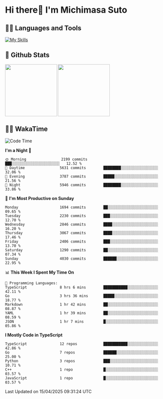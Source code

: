 # Hi there👋 I'm Michimasa Suto

## 🧑‍💻 Languages and Tools
[![My Skills](https://skillicons.dev/icons?i=ts,nextjs,react,vue,python,go,aws,docker,nodejs,redux,solidity,firebase,gcp,js,bootstrap,tailwind,materialui,html,css,wordpress,xd,figma,raspberrypi,arduino)](https://skillicons.dev)

<!--
**Suto-Michimasa/Suto-Michimasa** is a ✨ _special_ ✨ repository because its `README.md` (this file) appears on your GitHub profile.

Here are some ideas to get you started:

- 🔭 I’m currently working on ...
- 🌱 I’m currently learning ...
- 👯 I’m looking to collaborate on ...
- 🤔 I’m looking for help with ...
- 💬 Ask me about ...
- 📫 How to reach me: ...
- 😄 Pronouns: ...
- ⚡ Fun fact: ...
-->
## 💎 Github Stats

<div>
  <img height="170" align="left" src="https://github-readme-stats.vercel.app/api?username=Suto-michimasa&count_private=true&show_icons=true&theme=dark" />
  <img height="170" src="https://github-readme-stats.vercel.app/api/top-langs/?username=Suto-michimasa&langs_count=8&layout=compact&theme=dark" />
</div>

<!-- ## 🏆 GitHub Profile Trophy

<img width="800" src="https://github-profile-trophy.vercel.app/?username=Suto-michimasa&theme=onedark&no-frame=true"/>
 -->

## 🧑‍💻 WakaTime
<!--START_SECTION:waka-->
![Code Time](http://img.shields.io/badge/Code%20Time-667%20hrs%2059%20mins-blue)

**I'm a Night 🦉** 

```text
🌞 Morning                2199 commits        ███░░░░░░░░░░░░░░░░░░░░░░   12.52 % 
🌆 Daytime                5631 commits        ████████░░░░░░░░░░░░░░░░░   32.06 % 
🌃 Evening                3787 commits        █████░░░░░░░░░░░░░░░░░░░░   21.56 % 
🌙 Night                  5946 commits        ████████░░░░░░░░░░░░░░░░░   33.86 % 
```
📅 **I'm Most Productive on Sunday** 

```text
Monday                   1694 commits        ██░░░░░░░░░░░░░░░░░░░░░░░   09.65 % 
Tuesday                  2230 commits        ███░░░░░░░░░░░░░░░░░░░░░░   12.70 % 
Wednesday                2846 commits        ████░░░░░░░░░░░░░░░░░░░░░   16.20 % 
Thursday                 3067 commits        ████░░░░░░░░░░░░░░░░░░░░░   17.46 % 
Friday                   2406 commits        ███░░░░░░░░░░░░░░░░░░░░░░   13.70 % 
Saturday                 1290 commits        ██░░░░░░░░░░░░░░░░░░░░░░░   07.34 % 
Sunday                   4030 commits        ██████░░░░░░░░░░░░░░░░░░░   22.95 % 
```


📊 **This Week I Spent My Time On** 

```text
💬 Programming Languages: 
TypeScript               8 hrs 6 mins        ███████████░░░░░░░░░░░░░░   42.11 % 
Go                       3 hrs 36 mins       █████░░░░░░░░░░░░░░░░░░░░   18.77 % 
Markdown                 1 hr 42 mins        ██░░░░░░░░░░░░░░░░░░░░░░░   08.87 % 
YAML                     1 hr 39 mins        ██░░░░░░░░░░░░░░░░░░░░░░░   08.59 % 
JSON                     1 hr 7 mins         █░░░░░░░░░░░░░░░░░░░░░░░░   05.86 % 
```

**I Mostly Code in TypeScript** 

```text
TypeScript               12 repos            ███████████░░░░░░░░░░░░░░   42.86 % 
Go                       7 repos             ██████░░░░░░░░░░░░░░░░░░░   25.00 % 
Python                   3 repos             ███░░░░░░░░░░░░░░░░░░░░░░   10.71 % 
C++                      1 repo              █░░░░░░░░░░░░░░░░░░░░░░░░   03.57 % 
JavaScript               1 repo              █░░░░░░░░░░░░░░░░░░░░░░░░   03.57 % 
```




 Last Updated on 15/04/2025 09:31:24 UTC
<!--END_SECTION:waka-->
